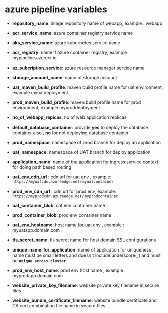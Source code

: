 # azure pipeline variables

- **repository_name**: image repository name of webapp, example : webapp
- **acr_service_name**: azure container registry service name
- **aks_service_name**: azure kubernetes service name
- **acr_registry**: name if azure container registry, example mypipeline.azurecr.io
- **az_subcription_service**: azure resource manager service name
- **storage_account_name**: name of storage account
- **uat_maven_build_profile**: maven build profile name for uat environment, example myuatdeployment
- **prod_maven_build_profile**: maven build profile name for prod environment, example myproddeployment
- **no_of_webapp_repicas**: no of web application replicas
- **default_database_container**: provide **yes** to deploy the database container also , **no** for not deploying database container
- **prod_namespace**: namespace of prod branch for deploy an application
- **uat_namespace**: namespace of UAT branch for deploy application
- **application_name**: name of the application for ingress service context for doing path based routing

- **uat_env_cdn_url** : cdn url for uat env , example: `https://myuatcdn.azureedge.net/myuatcontainer`
- **prod_env_cdn_url** : cdn url for prod env, example: `https://myprodcdn.azureedge.net/myprodcontainer`
- **uat_container_blob**: uat env container name
- **prod_container_blob**: prod env container name
- **uat_env_hostname**: host name for uat env , example : myuatapp.domain.com
- **tls_secret_name**: tls secret name for host domain SSL configurations
- **unique_name_for_application**: name of application for uniqueness , name must be small letters and doesn't include underscore(_) and must be **`unique across cluster`**
- **prod_env_host_name**: prod env host name , example : myprodapp.domain.com
- **website_private_key_filename**: website private key filename in secure files
- **website_bundle_certificate_filename**: website bundle certificate and CA cert combination file name in secure files
